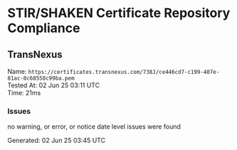 # STIR/SHAKEN Certificate Repository Compliance

## TransNexus

Name: `https://certificates.transnexus.com/738J/ce446cd7-c199-407e-81ac-0c68558c99ba.pem`\
Tested At: 02 Jun 25 03:11 UTC\
Time: 21ms

### Issues

no warning, or error, or notice date level issues were found

Generated: 02 Jun 25 03:45 UTC